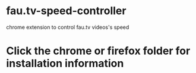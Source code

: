 # fau.tv-speed-controller
chrome extension to control fau.tv videos's speed

# Click the chrome or firefox folder for installation information
